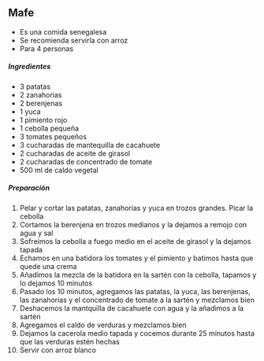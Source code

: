 ## Mafe

* Es una comida senegalesa
* Se recomienda servirla con arroz
* Para 4 personas

##### Ingredientes
* 3 patatas
* 2 zanahorias
* 2 berenjenas
* 1 yuca
* 1 pimiento rojo
* 1 cebolla pequeña
* 3 tomates pequeños
* 3 cucharadas de mantequilla de cacahuete
* 2 cucharadas de aceite de girasol
* 2 cucharadas de concentrado de tomate
* 500 ml de caldo vegetal

##### Preparación

1. Pelar y cortar las patatas, zanahorias y yuca en trozos grandes. Picar la cebolla
2. Cortamos la berenjena en trozos medianos y la dejamos a remojo con agua y sal
3. Sofreímos la cebolla a fuego medio en el aceite de girasol y la dejamos tapada
4. Echamos en una batidora los tomates y el pimiento y batimos hasta que quede una crema
5. Añadimos la mezcla de la batidora en la sartén con la cebolla, tapamos y lo dejamos 10 minutos
6. Pasado los 10 minutos, agregamos las patatas, la yuca, las berenjenas, las zanahorias y el concentrado de tomate a la sartén y mezclamos bien
7. Deshacemos la mantquilla de cacahuete con agua y la añadimos a la sartén
8. Agregamos el caldo de verduras y mezclamos bien
9. Dejamos la cacerola medio tapada y cocemos durante 25 minutos hasta que las verduras estén hechas
10. Servir con arroz blanco